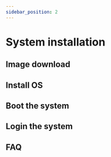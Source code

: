 ```yaml
---
sidebar_position: 2
---
```


# System installation

<!-- Introduces how to install Android os on  xxx -->

## Image download

## Install OS

## Boot the system

## Login the system

## FAQ
